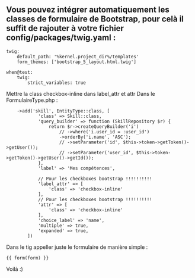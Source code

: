 ## Vous pouvez intégrer automatiquement les classes de formulaire de Bootstrap, pour celà il suffit de rajouter à votre fichier config/packages/twig.yaml :
```
twig:
    default_path: '%kernel.project_dir%/templates'
    form_themes: ['bootstrap_5_layout.html.twig']

when@test:
    twig:
        strict_variables: true
```
Mettre la class checkbox-inline dans label_attr et attr
Dans le FormulaireType.php :
``` 
    ->add('skill', EntityType::class, [
            'class' => Skill::class,
            'query_builder' => function (SkillRepository $r) {
                return $r->createQueryBuilder('i')
                    // ->where('i.user_id = :user_id')
                    ->orderBy('i.name', 'ASC');
                    // ->setParameter('id', $this->token->getToken()->getUser());
                    // ->setParameter('user_id', $this->token->getToken()->getUser()->getId());
            },
            'label' => 'Mes compétences',
            
            // Pour les checkboxes bootstrap !!!!!!!!!!
            'label_attr' => [
                'class' => 'checkbox-inline'
            ],
            // Pour les checkboxes bootstrap !!!!!!!!!!
            'attr' => [
                'class' => 'checkbox-inline'
            ],
            'choice_label' => 'name',
            'multiple' => true,
            'expanded' => true,
        ])
``` 

Dans le tig appeller juste le formulaire de manière simple :
``` 
{{ form(form) }}
``` 
Voilà :)
